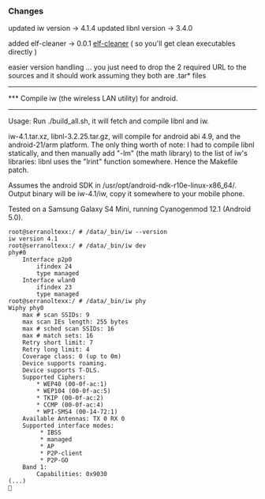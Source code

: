   
### Changes
updated iw version 		-> 4.1.4
updated libnl version		-> 3.4.0

added   elf-cleaner             -> 0.0.1    	[elf-cleaner](https://github.com/cloned2k16/elf-cleaner.git "Elf Cleaner")
						( so you'll get clean executables directly ) 

easier version handling ...
you just need to drop the 2 required URL to the sources and it should work
assuming they both are .tar* files 
  
  
  
***
*** Compile iw (the wireless LAN utility) for android.
***

Usage:
	Run ./build_all.sh, it will fetch and compile libnl and iw.

iw-4.1.tar.xz, libnl-3.2.25.tar.gz, will compile for android abi 4.9,
and the android-21/arm platform. The only thing worth of note: I had
to compile libnl statically, and then manually add "-lm" (the math library)
to the list of iw's libraries: libnl uses the "lrint" function somewhere.
Hence the Makefile patch.

Assumes the android SDK in /usr/opt/android-ndk-r10e-linux-x86_64/.
Output binary will be iw-4.1/iw, copy it somewhere to your mobile phone.

Tested on a Samsung Galaxy S4 Mini, running Cyanogenmod 12.1 (Android 5.0).

	root@serranoltexx:/ # /data/_bin/iw --version
	iw version 4.1
	root@serranoltexx:/ # /data/_bin/iw dev
	phy#0
		Interface p2p0
			ifindex 24
			type managed
		Interface wlan0
			ifindex 23
			type managed
	root@serranoltexx:/ # /data/_bin/iw phy
	Wiphy phy0
		max # scan SSIDs: 9
		max scan IEs length: 255 bytes
		max # sched scan SSIDs: 16
		max # match sets: 16
		Retry short limit: 7
		Retry long limit: 4
		Coverage class: 0 (up to 0m)
		Device supports roaming.
		Device supports T-DLS.
		Supported Ciphers:
			* WEP40 (00-0f-ac:1)
			* WEP104 (00-0f-ac:5)
			* TKIP (00-0f-ac:2)
			* CCMP (00-0f-ac:4)
			* WPI-SMS4 (00-14-72:1)
		Available Antennas: TX 0 RX 0
		Supported interface modes:
			 * IBSS
			 * managed
			 * AP
			 * P2P-client
			 * P2P-GO
		Band 1:
			Capabilities: 0x9030
	(...)
	

